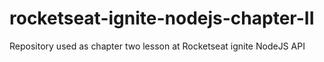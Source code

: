 # rocketseat-ignite-nodejs-chapter-II
Repository used as chapter two lesson at Rocketseat ignite NodeJS API
